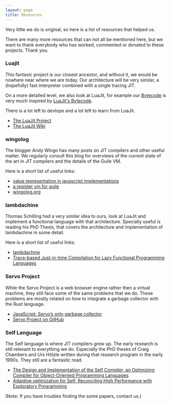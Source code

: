 ```yaml
---
layout: page
title: Resources
---
```


Very little we do is original, so here is a list of resources that helped us.

There are many more resources that can not all be mentioned here, but we want to thank everybody who has worked, commented or donated to these projects. Thank you.

### Luajit

This fantasic project is our closest ancestor, and without it, we would be nowhere near where we are today. Our architecture will be very similar, a (hopefully) fast interpreter combined with a single tracing JIT.

On a more detailed level, we also look at LuaJit, for example our [Bytecode](https://github.com/clojit/clojit-doc/blob/master/Bytecode%20Spec.md) is very much inspired by [LuaJit's Bytecode](http://wiki.luajit.org/Bytecode-2.0).

There is a lot left to devlope and a lot left to learn from LuaJit.

  - [The LuaJit Project](http://luajit.org/)
  - [The LuaJit Wiki](http://wiki.luajit.org/)

### wingolog

The blogger Andy Wingo has many posts on JIT compilers and other useful matter. We regularly consult this blog for overviews of the current state of the art in JIT compilers and the details of the Guile VM.

Here is a short list of useful links:

  - [value representation in javascript implementations](https://wingolog.org/archives/2011/05/18/value-representation-in-javascript-implementations)
  - [a register vm for guile](https://wingolog.org/archives/2013/11/26/a-register-vm-for-guile)
  - [wingolog.org](https://wingolog.org/)


### lambdachine

Thomas Schilling had a very similar idea to ours, look at LuaJit and implement a functional language with that architecture. Specially useful is reading his PhD Thesis, that covers the architecture and implementation of lambdachine in some detail.

Here is a short list of useful links:

  - [lambdachine](https://github.com/nominolo/lambdachine)
  - [Trace-based Just-in-time Compilation for Lazy Functional Programming Languages](http://files.catwell.info/misc/mirror/tracing-jit-haskell-schilling.pdf)


### Servo Project

While the Servo Project is a web browser engine rather then a virtual machine, they still face some of the same problems that we do. These problems are mostly related on how to integrate a garbage collector with the Rust language.

  - [JavaScript: Servo’s only garbage collector](https://blog.mozilla.org/research/2014/08/26/javascript-servos-only-garbage-collector/)
  - [Servo Project on GitHub](https://github.com/servo/servo)

### Self Language

The Self language is where JIT compilers grew up. The early research is still relevant to everything we do. Especially the PhD theses of Craig Chambers and Urs Hölzle written during that research program in the early 1990s. They still are a fantastic read.

  - [The Design and Implementation of the Self Compiler, an Optimizing Compiler for Object-Oriented Programming Languages](http://bibliography.selflanguage.org/craig-thesis.html)
  - [Adaptive optimization for Self: Reconciling High Performance with Exploratory Programming](http://bibliography.selflanguage.org/urs-thesis.html)

(Note: If you have troubles finding the some papers, contact us.)
